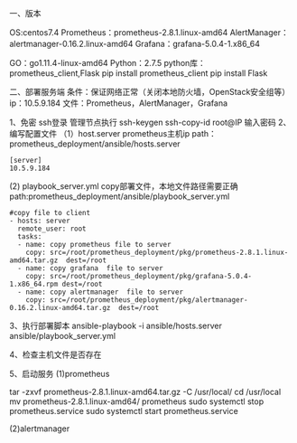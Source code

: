 一、版本

OS:centos7.4
Prometheus：prometheus-2.8.1.linux-amd64
AlertManager：alertmanager-0.16.2.linux-amd64
Grafana：grafana-5.0.4-1.x86_64

GO：go1.11.4-linux-amd64
Python：2.7.5
python库：prometheus_client,Flask
	pip install prometheus_client
	pip install  Flask




二、部署服务端
条件：保证网络正常（关闭本地防火墙，OpenStack安全组等）
ip：10.5.9.184
文件：Prometheus，AlertManager，Grafana

1、免密 ssh登录
管理节点执行
	ssh-keygen
	ssh-copy-id root@IP
	输入密码
2、编写配置文件
（1）host.server
prometheus主机ip
path：prometheus_deployment/ansible/hosts.server 
```
[server]
10.5.9.184
```

(2) playbook_server.yml
copy部署文件，本地文件路径需要正确
path:prometheus_deployment/ansible/playbook_server.yml
```
#copy file to client
- hosts: server
  remote_user: root
  tasks:
  - name: copy prometheus file to server
    copy: src=/root/prometheus_deployment/pkg/prometheus-2.8.1.linux-amd64.tar.gz  dest=/root
  - name: copy grafana  file to server
    copy: src=/root/prometheus_deployment/pkg/grafana-5.0.4-1.x86_64.rpm dest=/root
  - name: copy alertmanager  file to server
    copy: src=/root/prometheus_deployment/pkg/alertmanager-0.16.2.linux-amd64.tar.gz  dest=/root
```

3、执行部署脚本
ansible-playbook -i ansible/hosts.server  ansible/playbook_server.yml 

4、检查主机文件是否存在

5、启动服务
(1)prometheus

tar -zxvf prometheus-2.8.1.linux-amd64.tar.gz -C /usr/local/
cd /usr/local
mv prometheus-2.8.1.linux-amd64/ prometheus
sudo systemctl stop prometheus.service 
sudo systemctl start prometheus.service 

(2)alertmanager
 






